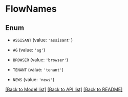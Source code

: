 # FlowNames


## Enum

* `ASSISANT` (value: `'assisant'`)

* `AG` (value: `'ag'`)

* `BROWSER` (value: `'browser'`)

* `TENANT` (value: `'tenant'`)

* `NEWS` (value: `'news'`)

[[Back to Model list]](../README.md#documentation-for-models) [[Back to API list]](../README.md#documentation-for-api-endpoints) [[Back to README]](../README.md)


